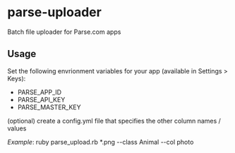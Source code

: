 # parse-uploader
Batch file uploader for Parse.com apps

## Usage

Set the following envrionment variables for your app (available in Settings > Keys): 

* PARSE_APP_ID
* PARSE_API_KEY
* PARSE_MASTER_KEY

(optional) create a config.yml file that specifies the other column names / values 

_Example_: ruby parse_upload.rb *.png --class Animal --col photo
